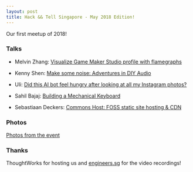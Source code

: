 ```yaml
---
layout: post
title: Hack && Tell Singapore - May 2018 Edition!
---
```


Our first meetup of 2018!

### Talks

- Melvin Zhang: [Visualize Game Maker Studio profile with flamegraphs][1]

- Kenny Shen: [Make some noise: Adventures in DIY Audio][4]

- Uli: [Did this AI bot feel hungry after looking at all my Instagram photos?][3]

- Sahil Bajaj: [Building a Mechanical Keyboard][5]

- Sebastiaan Deckers: [Commons Host: FOSS static site hosting & CDN][2]

### Photos

[Photos from the event][photos]

### Thanks

ThoughtWorks for hosting us and [engineers.sg][] for the video recordings!

[1]: https://engineers.sg/v/2598
[2]: https://engineers.sg/v/2594
[3]: https://engineers.sg/v/2595
[4]: https://engineers.sg/v/2597
[5]: https://engineers.sg/v/2596
[engineers.sg]: https://engineers.sg
[photos]: https://www.flickr.com/photos/158077739@N08/albums/72157695710896211
